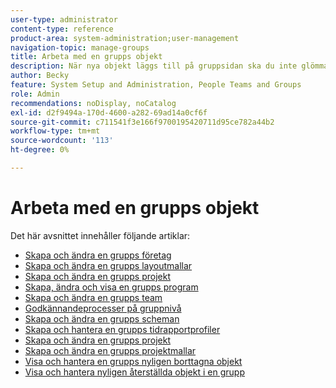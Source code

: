 ```yaml
---
user-type: administrator
content-type: reference
product-area: system-administration;user-management
navigation-topic: manage-groups
title: Arbeta med en grupps objekt
description: När nya objekt läggs till på gruppsidan ska du inte glömma att uppdatera artikeln Hantera grupper/grupper overview/groups.html
author: Becky
feature: System Setup and Administration, People Teams and Groups
role: Admin
recommendations: noDisplay, noCatalog
exl-id: d2f9494a-170d-4600-a282-69ad14a0cf6f
source-git-commit: c711541f3e166f9700195420711d95ce782a44b2
workflow-type: tm+mt
source-wordcount: '113'
ht-degree: 0%

---
```


# Arbeta med en grupps objekt

<!--
<p data-mc-conditions="QuicksilverOrClassic.Draft mode">When new objects are added to the Groups page, don't forget to update the article Manage groups/Groups overview/groups.html</p>
-->

Det här avsnittet innehåller följande artiklar:

* [Skapa och ändra en grupps företag](../../../administration-and-setup/manage-groups/work-with-group-objects/create-and-modify-a-groups-companies.md)
* [Skapa och ändra en grupps layoutmallar](../../../administration-and-setup/manage-groups/work-with-group-objects/create-and-modify-a-groups-layout-templates.md)
* [Skapa och ändra en grupps projekt](../../../administration-and-setup/manage-groups/work-with-group-objects/create-and-modify-a-groups-portfolios.md)
* [Skapa, ändra och visa en grupps program](../../../administration-and-setup/manage-groups/work-with-group-objects/create-and-modify-a-groups-programs.md)
* [Skapa och ändra en grupps team](../../../administration-and-setup/manage-groups/work-with-group-objects/create-and-modify-a-groups-teams.md)
* [Godkännandeprocesser på gruppnivå](../../../administration-and-setup/manage-groups/work-with-group-objects/create-and-modify-groups-approval-processes.md)
* [Skapa och ändra en grupps scheman](../../../administration-and-setup/manage-groups/work-with-group-objects/create-and-modify-a-groups-schedules.md)
* [Skapa och hantera en grupps tidrapportprofiler](../../../administration-and-setup/manage-groups/work-with-group-objects/create-and-modify-a-groups-timesheet-profiles.md)
* [Skapa och ändra en grupps projekt](../../../administration-and-setup/manage-groups/work-with-group-objects/create-and-modify-a-groups-projects.md)
* [Skapa och ändra en grupps projektmallar](../../../administration-and-setup/manage-groups/work-with-group-objects/create-and-modify-a-groups-templates.md)
* [Visa och hantera en grupps nyligen borttagna objekt](../../../administration-and-setup/manage-groups/work-with-group-objects/view-manage-groups-recently-deleted-objects.md)
* [Visa och hantera nyligen återställda objekt i en grupp](../../../administration-and-setup/manage-groups/work-with-group-objects/view-manage-groups-recently-restored-objects.md)
